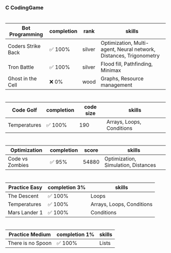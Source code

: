 ### C CodingGame
 #
 | Bot Programming | completion | rank | skills |
 | - | - | - | - |
 | Coders Strike Back | :white_check_mark: 100% | silver | Optimization, Multi-agent, Neural network, Distances, Trigonometry |
 | Tron Battle | :white_check_mark: 100% | silver | Flood fill, Pathfinding, Minimax |
 | Ghost in the Cell | :x: 0% | wood | Graphs, Resource management |
 #
 | Code Golf | completion | code size | skills |
 | - | - | - | - |
 | Temperatures | :white_check_mark: 100% | 190 | Arrays, Loops, Conditions |
 #
 | Optimization | completion | score | skills |
 | - | - | - | - |
 | Code vs Zombies | :white_check_mark: 95% | 54880 | Optimization, Simulation, Distances |
 #
 | Practice Easy | completion 3% | skills |
 | - | - | - |
 | The Descent | :white_check_mark: 100% | Loops |
 | Temperatures | :white_check_mark: 100% | Arrays, Loops, Conditions |
 | Mars Lander 1 | :white_check_mark: 100% | Conditions |
 #
 | Practice Medium | completion 1% | skills |
 | - | - | - |
 | There is no Spoon | :white_check_mark: 100% | Lists |
